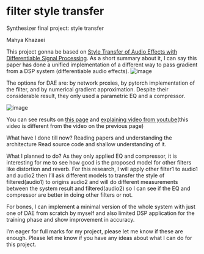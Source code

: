 # filter style transfer

Synthesizer final project: style transfer

Mahya Khazaei

This project gonna be based on [Style Transfer of Audio Effects with Differentiable Signal Processing](https://arxiv.org/abs/2207.08759). As a short summary about it, I can say this paper has done a unified implementation of a different way to pass gradient from a DSP system (differentiable audio effects).
![image](https://user-images.githubusercontent.com/23381605/230758182-b30fc5fe-020d-4a42-bcd5-568de0db75a6.png)


The options for DAE are: by network proxies, by pytorch implementation of the filter, and by numerical gradient approximation.
Despite their considerable result, they only used a parametric EQ and a compressor.

![image](https://user-images.githubusercontent.com/23381605/230758312-a7dbb5e2-2dcc-4abb-a87f-58e2b08bba53.png)

You can see results on [this page](https://csteinmetz1.github.io/DeepAFx-ST/) and [explaining video from youtube](https://www.youtube.com/watch?v=-ezTdjRpAvw&t=2204s&ab_channel=Music%2BAIReadingGroup)(this video is different from the video on the previous page)

What have I done till now?
Reading papers and understanding the architecture
Read source code and shallow understanding of it.

What I planned to do?
As they only applied EQ and compressor, it is interesting for me to see how good is the proposed model for other filters like distortion and reverb. For this research, I will apply other filter1 to audio1 and audio2 then I’ll ask different models to transfer the style of filtered(audio1) to origins audio2 and will do different measurements between the system result and filtered(audio2) so I can see if the EQ and compressor are better in doing other filters or not.


For bones, I can implement a minimal version of the whole system with just one of DAE from scratch by myself and also limited DSP application for the training phase and show improvement in accuracy.

I’m eager for full marks for my project, please let me know if these are enough. Please let me know if you have any ideas about what I can do for this project.


